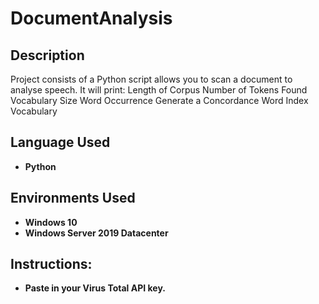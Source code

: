 # DocumentAnalysis



<h2>Description</h2>
Project consists of a Python script allows you to scan a document to analyse speech.  
It will print: 
Length of Corpus
Number of Tokens Found
Vocabulary Size
Word Occurrence
Generate a Concordance
Word Index
Vocabulary

<h2>Language Used</h2>

- <b>Python</b> 


<h2>Environments Used </h2>

- <b>Windows 10</b>
- <b>Windows Server 2019 Datacenter</b> 

<h2>Instructions:</h2>


- <b>Paste in your Virus Total API key.</b> 



